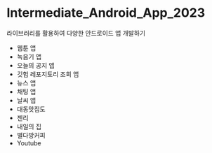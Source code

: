 # Intermediate_Android_App_2023
라이브러리를 활용하여 다양한 안드로이드 앱 개발하기
- 웹툰 앱
- 녹음기 앱
- 오늘의 공지 앱
- 깃헙 레포지토리 조회 앱
- 뉴스 앱
- 채팅 앱
- 날씨 앱
- 대동맛집도
- 젠리
- 내일의 집
- 별다방커피
- Youtube